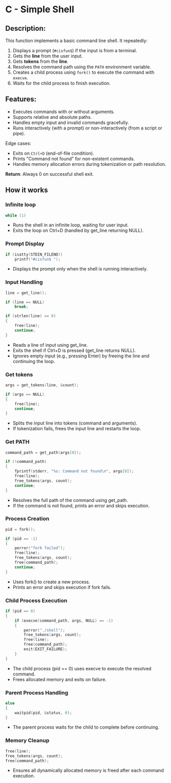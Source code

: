 # C - Simple Shell

## Description:
 
This function implements a basic command line shell. It repeatedly:
 
1. Displays a prompt (`#cisfun$`) if the input is from a terminal.
2. Gets the **line** from the user input.
3. Gets **tokens** from the **line**.
4. Resolves the command path using the `PATH` environment variable.
5. Creates a child process using `fork()` to execute the command with `execve`.
6. Waits for the child process to finish execution.
 
 ## Features:
 - Executes commands with or without arguments.
 - Supports relative and absolute paths.
 - Handles empty input and invalid commands gracefully.
 - Runs interactively (with a prompt) or non-interactively (from a script or pipe).

 Edge cases:
 - Exits on `Ctrl+D` (end-of-file condition).
 - Prints "Command not found" for non-existent commands.
 - Handles memory allocation errors during tokenization or path resolution.
 
 **Return**: Always 0 on successful shell exit.

## How it works

### Infinite loop
```c
while (1)
```
- Runs the shell in an infinite loop, waiting for user input.
- Exits the loop on Ctrl+D (handled by get_line returning NULL).

### Prompt Display
```c
if (isatty(STDIN_FILENO))
	printf("#cisfun$ ");
```
- Displays the prompt only when the shell is running interactively.

### Input Handling
```c
line = get_line();

if (line == NULL)
	break;

if (strlen(line) == 0)
{
	free(line);
	continue;
}
```
- Reads a line of input using get_line.
- Exits the shell if Ctrl+D is pressed (get_line returns NULL).
- Ignores empty input (e.g., pressing Enter) by freeing the line and continuing the loop.

### Get tokens
```c
args = get_tokens(line, &count);

if (args == NULL)
{
	free(line);
	continue;
}
```
- Splits the input line into tokens (command and arguments).
- If tokenization fails, frees the input line and restarts the loop.

### Get PATH
```c
command_path = get_path(args[0]);

if (!command_path)
{
	fprintf(stderr, "%s: Command not found\n", args[0]);
	free(line);
	free_tokens(args, count);
	continue;
}
```
- Resolves the full path of the command using get_path.
- If the command is not found, prints an error and skips execution.

### Process Creation
```c
pid = fork();

if (pid == -1)
{
	perror("fork failed");
	free(line);
	free_tokens(args, count);
	free(command_path);
	continue;
}
```
- Uses fork() to create a new process.
- Prints an error and skips execution if fork fails.

### Child Process Execution
```c
if (pid == 0)
{
	if (execve(command_path, args, NULL) == -1)
	{
		perror("./shell");
		free_tokens(args, count);
		free(line);
		free(command_path);
		exit(EXIT_FAILURE);
	}
}
```
- The child process (pid == 0) uses execve to execute the resolved command.
- Frees allocated memory and exits on failure.

### Parent Process Handling
```c
else
{
    waitpid(pid, &status, 0);
}
```
- The parent process waits for the child to complete before continuing.

### Memory Cleanup
```c
free(line);
free_tokens(args, count);
free(command_path);
```
- Ensures all dynamically allocated memory is freed after each command execution.
